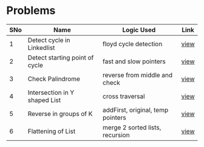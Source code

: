 # Problems

SNo | Name | Logic Used | Link |
----|------|------------|------|
1 | Detect cycle in Linkedlist | floyd cycle detection | [view](detect_cycle_list.cpp)
2 | Detect starting point of cycle | fast and slow pointers | [view](cycle_start.cpp)
3 | Check Palindrome | reverse from middle and check | [view](palindrome_list.cpp)
4 | Intersection in Y shaped List | cross traversal | [view](intersection_Y.cpp)
5 | Reverse in groups of K | addFirst, original, temp pointers | [view](reverse_groups_k.cpp)
6 | Flattening of List | merge 2 sorted lists, recursion | [view](flattening_list.cpp)